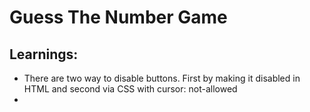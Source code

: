 # Guess The Number Game

## Learnings: 
 - There are two way to disable buttons. First by making it disabled in HTML and second via CSS with cursor: not-allowed 
 - 
